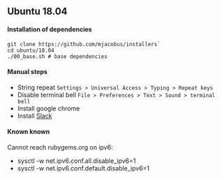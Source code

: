 Ubuntu 18.04
---------

#### Installation of dependencies

```
git clone https://github.com/mjacobus/installers`
cd ubuntu/18.04
./00_base.sh # base dependencies
```

#### Manual steps

- String repeat `Settings > Universal Access > Typing > Repeat keys`
- Disable terminal bell `File > Preferences > Text > Sound > terminal bell`
- Install google chrome
- Install [Slack](https://slack.com/intl/en-br/downloads/linux)


#### Known known

Cannot reach rubygems.org on ipv6:

- sysctl -w net.ipv6.conf.all.disable_ipv6=1
- sysctl -w net.ipv6.conf.default.disable_ipv6=1
